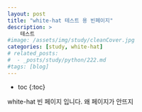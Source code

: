 ```yaml
---
layout: post
title: "white-hat 테스트 용 빈페이지"
description: >
    테스트
#image: /assets/img/study/cleanCover.jpg
categories: [study, white-hat]
# related_posts:
#  - _posts/study/python/222.md
#tags: [blog]
---
```

* toc
{:toc}

white-hat 빈 페이지 입니다. 왜 페이지가 안뜨지